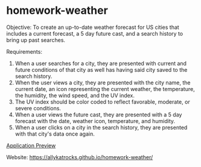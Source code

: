 # homework-weather
Objective:
To create an up-to-date weather forecast for US cities that includes a current forecast, a 5 day future cast, and a search history to bring up past searches.

Requirements:
1. When a user searches for a city, they are presented with current and future conditions of that city as well has having said city saved to the search history.
2. When the user views a city, they are presented with the city name, the current date, an icon representing the current weather, the temperature, the humidity, the wind speed, and the UV index.
3. The UV index should be color coded to reflect favorable, moderate, or severe conditions.
4. When a user views the future cast, they are presented with a 5 day forecast with the date, weather icon, temperature, and humidity.
5. When a user clicks on a city in the search history, they are presented with that city's data once again.

[Application Preview](./images/dashboard.png)

Website: https://allykatrocks.github.io/homework-weather/